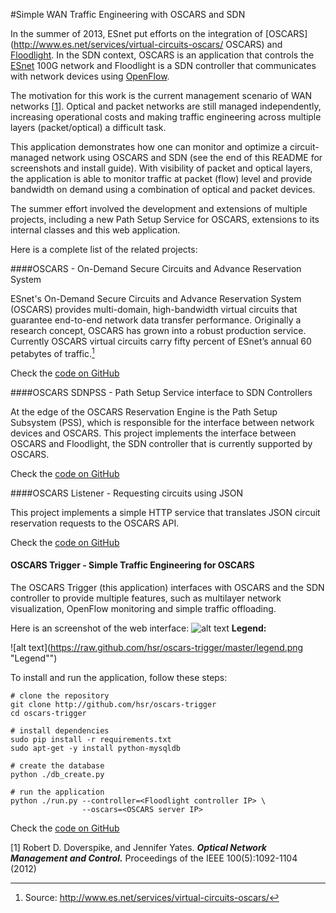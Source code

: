 #Simple WAN Traffic Engineering with OSCARS and SDN

In the summer of 2013, ESnet put efforts on the integration of [OSCARS](http://www.es.net/services/virtual-circuits-oscars/ OSCARS) and [Floodlight](http://www.projectfloodlight.org/floodlight/). In the SDN context, OSCARS is an application that controls the [ESnet](http://es.net/) 100G network and Floodlight is a SDN controller that communicates with network devices using [OpenFlow](http://www.openflow.org/). 

The motivation for this work is the current management scenario of WAN networks [[1](http://www.research.att.com/techdocs/TD_100610.pdf)]. Optical and packet networks are still managed independently, increasing operational costs and making traffic engineering across multiple layers (packet/optical) a difficult task.

This application demonstrates how one can monitor and optimize a circuit-managed network using OSCARS and SDN (see the end of this README for screenshots and install guide). With visibility of packet and optical layers, the application is able to monitor traffic at packet (flow) level and provide bandwidth on demand using a combination of optical and packet devices.

The summer effort involved the development and extensions of multiple projects, including a new Path Setup Service for OSCARS, extensions to its internal classes and this web application.

Here is a complete list of the related projects:

####OSCARS - On-Demand Secure Circuits and Advance Reservation System

ESnet's On-Demand Secure Circuits and Advance Reservation System (OSCARS) provides multi-domain, high-bandwidth virtual circuits that guarantee end-to-end network data transfer performance. Originally a research concept, OSCARS has grown into a robust production service. Currently OSCARS virtual circuits carry fifty percent of ESnet’s annual 60 petabytes of traffic.[^1]

[^1]: Source: http://www.es.net/services/virtual-circuits-oscars/ 

Check the [code on GitHub](http://github.com/hsr/oscars)

####OSCARS SDNPSS - Path Setup Service interface to SDN Controllers

At the edge of the OSCARS Reservation Engine is the Path Setup Subsystem (PSS), which is responsible for the interface between network devices and OSCARS. This project implements the interface between OSCARS and Floodlight, the SDN controller that is currently supported by OSCARS.

Check the [code on GitHub](http://github.com/hsr/oscars-sdnpss)

####OSCARS Listener - Requesting circuits using JSON

This project implements a simple HTTP service that translates JSON circuit reservation requests to the OSCARS API.

Check the [code on GitHub](http://github.com/hsr/oscars-listener)

#### OSCARS Trigger - Simple Traffic Engineering for OSCARS

The OSCARS Trigger (this application) interfaces with OSCARS and the SDN controller to provide multiple features, such as multilayer network visualization, OpenFlow monitoring and simple traffic offloading.

Here is an screenshot of the web interface:
![alt text](https://raw.github.com/hsr/oscars-trigger/master/screenshot.png "OSCARS Trigger Web interface")
**Legend:**

![alt text](https://raw.github.com/hsr/oscars-trigger/master/legend.png "Legend"")


To install and run the application, follow these steps:

    # clone the repository
    git clone http://github.com/hsr/oscars-trigger
    cd oscars-trigger
    
    # install dependencies
    sudo pip install -r requirements.txt
    sudo apt-get -y install python-mysqldb
    
    # create the database
    python ./db_create.py
    
    # run the application
    python ./run.py --controller=<Floodlight controller IP> \
                    --oscars=<OSCARS server IP>

Check the [code on GitHub](http://github.com/hsr/oscars-trigger)


[1] Robert D. Doverspike, and Jennifer Yates. ***Optical Network Management and Control.*** Proceedings of the IEEE 100(5):1092-1104 (2012)